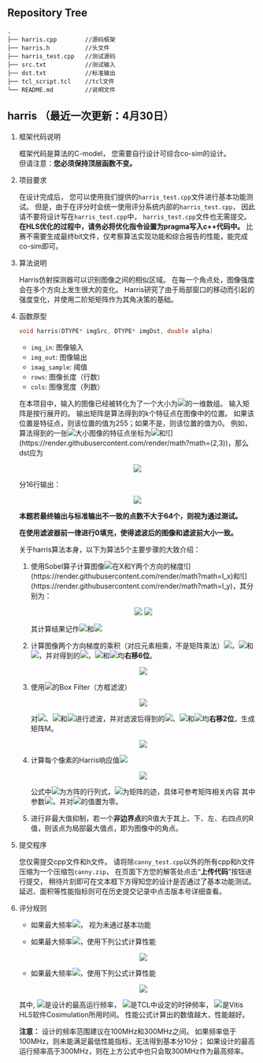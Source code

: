 ## Repository Tree
```
.
├── harris.cpp        //源码框架
├── harris.h          //头文件
├── harris_test.cpp   //测试源码
├── src.txt           //测试输入
├── dst.txt           //标准输出
├── tcl_script.tcl    //tcl文件
└── README.md         //说明文件
```
## harris （最近一次更新：4月30日）
1. 框架代码说明

    框架代码是算法的C-model，
    您需要自行设计可综合co-sim的设计。  
    但请注意：**您必须保持顶层函数不变。**

2. 项目要求

    在设计完成后，
    您可以使用我们提供的`harris_test.cpp`文件进行基本功能测试。
    但是，由于在评分时会统一使用评分系统内部的`harris_test.cpp`，
    因此请不要将设计写在`harris_test.cpp`中，
    `harris_test.cpp`文件也无需提交。
    **在HLS优化的过程中，请务必将优化指令设置为pragma写入c++代码中。**
    比赛不需要生成最终bit文件，仅考察算法实现功能和综合报告的性能，能完成co-sim即可。
		
3. 算法说明

    Harris仿射探测器可以识别图像之间的相似区域。
    在每一个角点处，图像强度会在多个方向上发生很大的变化。
    Harris研究了由于局部窗口的移动而引起的强度变化，并使用二阶矩矩阵作为其角决策的基础。

4. 函数原型

    ```c++
    void harris(DTYPE* imgSrc, DTYPE* imgDst, double alpha)
    ```
    - `img_in`: 图像输入
    - `img_out`: 图像输出
    - `imag_sample`: 阈值
    - `rows`: 图像长度（行数）
    - `cols`: 图像宽度（列数）
        
    在本项目中，输入的图像已经被转化为了一个大小为![](https://render.githubusercontent.com/render/math?math=128\times128)的一维数组。
    输入矩阵是按行展开的。
    输出矩阵是算法得到的k个特征点在图像中的位置。
    如果该位置是特征点，则该位置的值为255；如果不是，则该位置的值为0。
    例如，算法得到的一张![](https://render.githubusercontent.com/render/math?math=4\times4)大小图像的特征点坐标为![](https://render.githubusercontent.com/render/math?math=(0,1))和![](https://render.githubusercontent.com/render/math?math=(2,3))，那么dst应为

    <div align="center">
    <img src="https://render.githubusercontent.com/render/math?math=\huge%20\begin{matrix}%200%26255%260%260\\0%260%260%260\\0%260%260%26255\\0%260%260%260\end{matrix}">
    </div>

    分16行输出：
    <div align="center">
    <img src="https://render.githubusercontent.com/render/math?math=\huge%20\begin{matrix}%200%26255%260%260%260%260%260%260%260%260%260%26255%260%260%260%260\end{matrix}">
    </div>
    
    **本题若最终输出与标准输出不一致的点数不大于64个，则视为通过测试。**
    
    **在使用滤波器前一律进行0填充，使得滤波后的图像和滤波前大小一致。**
    
    关于harris算法本身，以下为算法5个主要步骤的大致介绍：
  
    1. 使用Sobel算子计算图像![](https://render.githubusercontent.com/render/math?math=I(x,y))在X和Y两个方向的梯度![](https://render.githubusercontent.com/render/math?math=I_x)和![](https://render.githubusercontent.com/render/math?math=I_y)，其分别为：
        
        <div align="center">
        <img src="https://render.githubusercontent.com/render/math?math=\huge%20I_x=\begin{bmatrix}-1%260%26%2B1\\-2%260%26%2B2\\-1%260%26%2B1\end{bmatrix},">
        <img src="https://render.githubusercontent.com/render/math?math=\huge%20I_y=\begin{bmatrix}-1%26-2%26-1\\0%260%260\\%2B1%26%2B2%26%2B1\end{bmatrix}">
        </div>

        其计算结果记作![](https://render.githubusercontent.com/render/math?math=G_x)和![](https://render.githubusercontent.com/render/math?math=G_y)
        
    2. 计算图像两个方向梯度的乘积（对应元素相乘，不是矩阵乘法）![](https://render.githubusercontent.com/render/math?math=G_{xy})，![](https://render.githubusercontent.com/render/math?math=G_x^2)和![](https://render.githubusercontent.com/render/math?math=G_y^2)，并对得到的![](https://render.githubusercontent.com/render/math?math=G_{xy})，![](https://render.githubusercontent.com/render/math?math=G_x^2)和![](https://render.githubusercontent.com/render/math?math=G_y^2)均**右移6位**。

        <div align="center">
        <img src="https://render.githubusercontent.com/render/math?math=\huge%20G_{xy}=G_xG_y">
        </div>        
  
    3. 使用![](https://render.githubusercontent.com/render/math?math=3\times3)的Box Filter（方框滤波）
       
       <div align="center">
       <img src="https://render.githubusercontent.com/render/math?math=\huge%20B=\frac{1}{9}\begin{bmatrix}1%261%261\\1%261%261\\1%261%261\end{bmatrix},">
       </div>
       
       对![](https://render.githubusercontent.com/render/math?math=G_x^2)、![](https://render.githubusercontent.com/render/math?math=G_y^2)和![](https://render.githubusercontent.com/render/math?math=G_{xy})进行滤波，并对滤波后得到的![](https://render.githubusercontent.com/render/math?math=G_x^2)、![](https://render.githubusercontent.com/render/math?math=G_y^2)和![](https://render.githubusercontent.com/render/math?math=G_{xy})均**右移2位**，生成矩阵M。

        <div align="center">
        <img src="https://render.githubusercontent.com/render/math?math=\huge%20M=\begin{bmatrix}G_x^2%26G_{xy}\\G_{xy}%26G_y^2\end{bmatrix}">
        </div>  
  
    4. 计算每个像素的Harris响应值![](https://render.githubusercontent.com/render/math?math=R)

        <div align="center">
        <img src="https://render.githubusercontent.com/render/math?math=\huge%20R=\det(M)-\alpha\cdot\tr(M)^2">
        </div>  
        
        公式中![](https://render.githubusercontent.com/render/math?math=\det)为方阵的行列式，![](https://render.githubusercontent.com/render/math?math=\tr)为矩阵的迹，具体可参考矩阵相关内容
        其中参数![](https://render.githubusercontent.com/render/math?math=\alpha=0.04)，并对![](https://render.githubusercontent.com/render/math?math=R\le%20442)的值置为零。
  
    5. 进行非最大值抑制，若一个**非边界点**的R值大于其上、下、左、右四点的R值，则该点为局部最大值点，即为图像中的角点。 

5. 提交程序

    您仅需提交cpp文件和h文件。
    请将除`canny_test.cpp`以外的所有cpp和h文件
    压缩为一个压缩包`canny.zip`，
    在页面下方您的解答处点击“**上传代码**”按钮进行提交，
    稍待片刻即可在文本框下方得知您的设计是否通过了基本功能测试。
    延迟、面积等性能指标则可在历史提交记录中点击版本号详细查看。
  
6. 评分规则

    - 如果最大频率![](https://render.githubusercontent.com/render/math?math=F_{max}<100\MHz)， 视为未通过基本功能

    - 如果最大频率![](https://render.githubusercontent.com/render/math?math=100\MHz%20\le%20F_{max}<300\MHz)，使用下列公式计算性能
      <div align="center">
      <img src="https://render.githubusercontent.com/render/math?math=\huge%20\frac{T_{clock}\times%20F_{max}}{\tau_{Simulation}}">
      </div>

    - 如果最大频率![](https://render.githubusercontent.com/render/math?math=F_{max}%20\ge%20300\MHz)，使用下列公式计算性能
      <div align="center">
      <img src="https://render.githubusercontent.com/render/math?math=\huge%20\frac{T_{clock}\times300\MHz}{\tau_{Simulation}}">
      </div>
    
    其中,
    ![](https://render.githubusercontent.com/render/math?math=F_{max})是设计的最高运行频率，
    ![](https://render.githubusercontent.com/render/math?math=T_{clock})是TCL中设定的时钟频率，
    ![](https://render.githubusercontent.com/render/math?math=\tau_{Simulation})是Vitis HLS软件Cosimulation所用时间。
    性能公式计算出的数值越大，性能越好。

    **注意：**
    设计的频率范围建议在100MHz和300MHz之间。
    如果频率低于100MHz，则未能满足最低性能指标，无法得到基本分10分；
    如果设计的最高运行频率高于300MHz，则在上方公式中也只会取300MHz作为最高频率。
